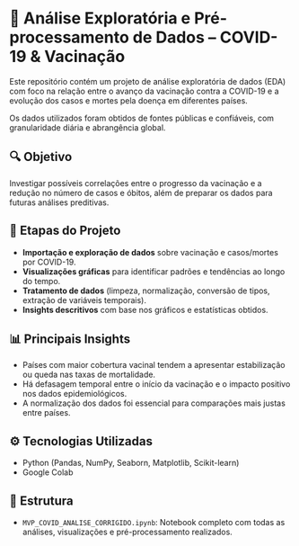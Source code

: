 # 📌 Análise Exploratória e Pré-processamento de Dados – COVID-19 & Vacinação

Este repositório contém um projeto de análise exploratória de dados (EDA) com foco na relação entre o avanço da vacinação contra a COVID-19 e a evolução dos casos e mortes pela doença em diferentes países.

Os dados utilizados foram obtidos de fontes públicas e confiáveis, com granularidade diária e abrangência global.

## 🔍 Objetivo
Investigar possíveis correlações entre o progresso da vacinação e a redução no número de casos e óbitos, além de preparar os dados para futuras análises preditivas.

## 🧪 Etapas do Projeto
- **Importação e exploração de dados** sobre vacinação e casos/mortes por COVID-19.
- **Visualizações gráficas** para identificar padrões e tendências ao longo do tempo.
- **Tratamento de dados** (limpeza, normalização, conversão de tipos, extração de variáveis temporais).
- **Insights descritivos** com base nos gráficos e estatísticas obtidos.

## 📊 Principais Insights
- Países com maior cobertura vacinal tendem a apresentar estabilização ou queda nas taxas de mortalidade.
- Há defasagem temporal entre o início da vacinação e o impacto positivo nos dados epidemiológicos.
- A normalização dos dados foi essencial para comparações mais justas entre países.

## ⚙️ Tecnologias Utilizadas
- Python (Pandas, NumPy, Seaborn, Matplotlib, Scikit-learn)
- Google Colab

## 📁 Estrutura
- `MVP_COVID_ANALISE_CORRIGIDO.ipynb`: Notebook completo com todas as análises, visualizações e pré-processamento realizados.

